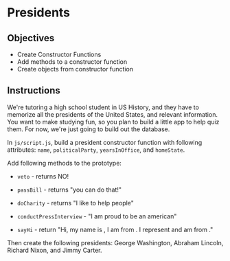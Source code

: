 # Presidents

## Objectives
+ Create Constructor Functions
+ Add methods to a constructor function
+ Create objects from constructor function

## Instructions

We're tutoring a high school student in US History, and they have to memorize all the presidents of the United States, and relevant information. You want to make studying fun, so you plan to build a little app to help quiz them. For now, we're just going to build out the database.

In `js/script.js`, build a president constructor function with following attributes: `name`, `politicalParty`, `yearsInOffice`, and `homeState`.

Add following methods to the prototype: 

+ `veto` - returns NO!

+ `passBill` - returns "you can do that!"

+ `doCharity` - returns "I like to help people"

+ `conductPressInterview` - "I am proud to be an american"

+ `sayHi` - return "Hi, my name is <name>, I am from <homestate>. I represent <politcalParty> and am from <homeState>."

Then create the following presidents: George Washington, Abraham Lincoln, Richard Nixon, and Jimmy Carter.


